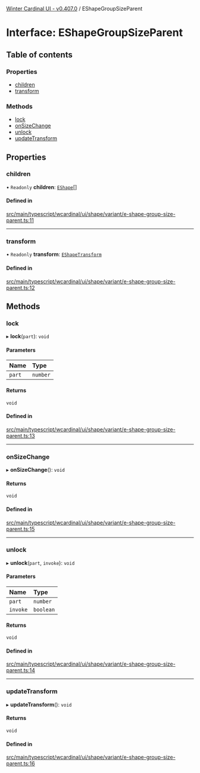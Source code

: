[Winter Cardinal UI - v0.407.0](../index.md) / EShapeGroupSizeParent

# Interface: EShapeGroupSizeParent

## Table of contents

### Properties

- [children](EShapeGroupSizeParent.md#children)
- [transform](EShapeGroupSizeParent.md#transform)

### Methods

- [lock](EShapeGroupSizeParent.md#lock)
- [onSizeChange](EShapeGroupSizeParent.md#onsizechange)
- [unlock](EShapeGroupSizeParent.md#unlock)
- [updateTransform](EShapeGroupSizeParent.md#updatetransform)

## Properties

### children

• `Readonly` **children**: [`EShape`](EShape.md)[]

#### Defined in

[src/main/typescript/wcardinal/ui/shape/variant/e-shape-group-size-parent.ts:11](https://github.com/winter-cardinal/winter-cardinal-ui/blob/v0.407.0/src/main/typescript/wcardinal/ui/shape/variant/e-shape-group-size-parent.ts#L11)

___

### transform

• `Readonly` **transform**: [`EShapeTransform`](EShapeTransform.md)

#### Defined in

[src/main/typescript/wcardinal/ui/shape/variant/e-shape-group-size-parent.ts:12](https://github.com/winter-cardinal/winter-cardinal-ui/blob/v0.407.0/src/main/typescript/wcardinal/ui/shape/variant/e-shape-group-size-parent.ts#L12)

## Methods

### lock

▸ **lock**(`part`): `void`

#### Parameters

| Name | Type |
| :------ | :------ |
| `part` | `number` |

#### Returns

`void`

#### Defined in

[src/main/typescript/wcardinal/ui/shape/variant/e-shape-group-size-parent.ts:13](https://github.com/winter-cardinal/winter-cardinal-ui/blob/v0.407.0/src/main/typescript/wcardinal/ui/shape/variant/e-shape-group-size-parent.ts#L13)

___

### onSizeChange

▸ **onSizeChange**(): `void`

#### Returns

`void`

#### Defined in

[src/main/typescript/wcardinal/ui/shape/variant/e-shape-group-size-parent.ts:15](https://github.com/winter-cardinal/winter-cardinal-ui/blob/v0.407.0/src/main/typescript/wcardinal/ui/shape/variant/e-shape-group-size-parent.ts#L15)

___

### unlock

▸ **unlock**(`part`, `invoke`): `void`

#### Parameters

| Name | Type |
| :------ | :------ |
| `part` | `number` |
| `invoke` | `boolean` |

#### Returns

`void`

#### Defined in

[src/main/typescript/wcardinal/ui/shape/variant/e-shape-group-size-parent.ts:14](https://github.com/winter-cardinal/winter-cardinal-ui/blob/v0.407.0/src/main/typescript/wcardinal/ui/shape/variant/e-shape-group-size-parent.ts#L14)

___

### updateTransform

▸ **updateTransform**(): `void`

#### Returns

`void`

#### Defined in

[src/main/typescript/wcardinal/ui/shape/variant/e-shape-group-size-parent.ts:16](https://github.com/winter-cardinal/winter-cardinal-ui/blob/v0.407.0/src/main/typescript/wcardinal/ui/shape/variant/e-shape-group-size-parent.ts#L16)
